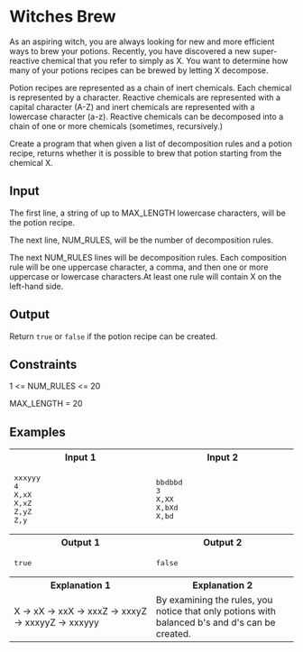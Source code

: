 # Witches Brew
As an aspiring witch, you are always looking for new and more efficient ways to brew your potions. Recently, you have discovered a new super-reactive chemical that you refer to simply as X. You want to determine how many of your potions recipes can be brewed by letting X decompose.

Potion recipes are represented as a chain of inert chemicals. Each chemical is represented by a character. Reactive chemicals are represented with a capital character (A-Z) and inert chemicals are represented with a lowercase character (a-z). Reactive chemicals can be decomposed into a chain of one or more chemicals (sometimes, recursively.)

Create a program that when given a list of decomposition rules and a potion recipe, returns whether it is possible to brew that potion starting from the chemical X.

## Input
The first line, a string of up to MAX_LENGTH lowercase characters, will be the potion recipe.

The next line, NUM_RULES, will be the number of decomposition rules.

The next NUM_RULES lines will be decomposition rules. Each composition rule will be one uppercase character, a comma, and then one or more uppercase or lowercase characters.At least one rule will contain X on the left-hand side.

## Output
Return `true` or `false` if the potion recipe can be created.

## Constraints
1 <= NUM_RULES <= 20

MAX_LENGTH = 20

## Examples
<table>
    <tr>
        <th width="50%">Input 1</th>
        <th>Input 2</th>
    </tr>
    <tr>
        <td>
            <pre>
xxxyyy
4
X,xX
X,xZ
Z,yZ
Z,y
</pre>
        </td>
        <td>
            <pre>
bbdbbd
3
X,XX
X,bXd
X,bd
</pre>
        </td>
    </tr>
    <tr>
        <th>Output 1</th>
        <th>Output 2</th>
    </tr>
    <tr>
        <td>
            <pre>true</pre>
        </td>
        <td>
            <pre>false</pre>
        </td>
    </tr>
    <tr>
        <th>Explanation 1</th>
        <th>Explanation 2</th>
    </tr>
    <tr>
        <td>X -> xX -> xxX -> xxxZ -> xxxyZ -> xxxyyZ -> xxxyyy</td>
        <td>By examining the rules, you notice that only potions with balanced b's and d's can be created.</td>
    </tr>
</table>
